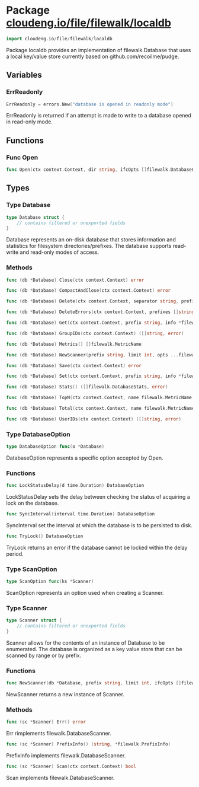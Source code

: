 # Package [cloudeng.io/file/filewalk/localdb](https://pkg.go.dev/cloudeng.io/file/filewalk/localdb?tab=doc)

```go
import cloudeng.io/file/filewalk/localdb
```

Package localdb provides an implementation of filewalk.Database that uses a
local key/value store currently based on github.com/recoilme/pudge.

## Variables
### ErrReadonly
```go
ErrReadonly = errors.New("database is opened in readonly mode")

```
ErrReadonly is returned if an attempt is made to write to a database opened
in read-only mode.



## Functions
### Func Open
```go
func Open(ctx context.Context, dir string, ifcOpts []filewalk.DatabaseOption, opts ...DatabaseOption) (filewalk.Database, error)
```



## Types
### Type Database
```go
type Database struct {
	// contains filtered or unexported fields
}
```
Database represents an on-disk database that stores information and
statistics for filesystem directories/prefixes. The database supports
read-write and read-only modes of access.

### Methods

```go
func (db *Database) Close(ctx context.Context) error
```


```go
func (db *Database) CompactAndClose(ctx context.Context) error
```


```go
func (db *Database) Delete(ctx context.Context, separator string, prefixes []string, recurse bool) (int, error)
```


```go
func (db *Database) DeleteErrors(ctx context.Context, prefixes []string) (int, error)
```


```go
func (db *Database) Get(ctx context.Context, prefix string, info *filewalk.PrefixInfo) (bool, error)
```


```go
func (db *Database) GroupIDs(ctx context.Context) ([]string, error)
```


```go
func (db *Database) Metrics() []filewalk.MetricName
```


```go
func (db *Database) NewScanner(prefix string, limit int, opts ...filewalk.ScannerOption) filewalk.DatabaseScanner
```


```go
func (db *Database) Save(ctx context.Context) error
```


```go
func (db *Database) Set(ctx context.Context, prefix string, info *filewalk.PrefixInfo) error
```


```go
func (db *Database) Stats() ([]filewalk.DatabaseStats, error)
```


```go
func (db *Database) TopN(ctx context.Context, name filewalk.MetricName, n int, opts ...filewalk.MetricOption) ([]filewalk.Metric, error)
```


```go
func (db *Database) Total(ctx context.Context, name filewalk.MetricName, opts ...filewalk.MetricOption) (int64, error)
```


```go
func (db *Database) UserIDs(ctx context.Context) ([]string, error)
```




### Type DatabaseOption
```go
type DatabaseOption func(o *Database)
```
DatabaseOption represents a specific option accepted by Open.

### Functions

```go
func LockStatusDelay(d time.Duration) DatabaseOption
```
LockStatusDelay sets the delay between checking the status of acquiring a
lock on the database.


```go
func SyncInterval(interval time.Duration) DatabaseOption
```
SyncInterval set the interval at which the database is to be persisted to
disk.


```go
func TryLock() DatabaseOption
```
TryLock returns an error if the database cannot be locked within the delay
period.




### Type ScanOption
```go
type ScanOption func(ks *Scanner)
```
ScanOption represents an option used when creating a Scanner.


### Type Scanner
```go
type Scanner struct {
	// contains filtered or unexported fields
}
```
Scanner allows for the contents of an instance of Database to be enumerated.
The database is organized as a key value store that can be scanned by range
or by prefix.

### Functions

```go
func NewScanner(db *Database, prefix string, limit int, ifcOpts []filewalk.ScannerOption, opts ...ScanOption) *Scanner
```
NewScanner returns a new instance of Scanner.



### Methods

```go
func (sc *Scanner) Err() error
```
Err rimplements filewalk.DatabaseScanner.


```go
func (sc *Scanner) PrefixInfo() (string, *filewalk.PrefixInfo)
```
PrefixInfo implements filewalk.DatabaseScanner.


```go
func (sc *Scanner) Scan(ctx context.Context) bool
```
Scan implements filewalk.DatabaseScanner.







